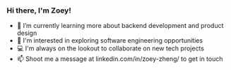 
### Hi there, I'm Zoey! 

- 🌱 I’m currently learning more about backend development and product design  
- 💼 I'm interested in exploring software engineering opportunities
- 💻 I'm always on the lookout to collaborate on new tech projects 
- 📫 Shoot me a message at linkedin.com/in/zoey-zheng/ to get in touch 


